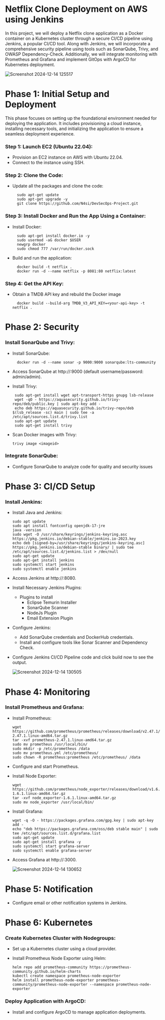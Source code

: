 # Netflix Clone Deployment on AWS using Jenkins

In this project, we will deploy a Netflix clone application as a Docker container on a Kubernetes cluster through a secure CI/CD pipeline using Jenkins, a popular CI/CD tool. Along with Jenkins, we will incorporate a comprehensive security pipeline using tools such as SonarQube, Trivy, and OWASP Dependency-Check. Additionally, we will integrate monitoring with Prometheus and Grafana and implement GitOps with ArgoCD for Kubernetes deployment.

![Screenshot 2024-12-14 125517](https://github.com/user-attachments/assets/285817c7-5b47-4337-947e-cd9e828bf3a6)

# Phase 1: Initial Setup and Deployment
This phase focuses on setting up the foundational environment needed for deploying the application. It includes provisioning a cloud instance, installing necessary tools, and initializing the application to ensure a seamless deployment experience.

### Step 1: Launch EC2 (Ubuntu 22.04):
  * Provision an EC2 instance on AWS with Ubuntu 22.04.
  * Connect to the instance using SSH.

### Step 2: Clone the Code:

  * Update all the packages and clone the code:

          sudo apt-get update
          sudo apt-get upgrade -y
          git clone https://github.com/N4si/DevSecOps-Project.git

### Step 3: Install Docker and Run the App Using a Container:

  * Install Docker:

          sudo apt-get install docker.io -y
          sudo usermod -aG docker $USER
          newgrp docker
          sudo chmod 777 /var/run/docker.sock

  * Build and run the application:

          docker build -t netflix .
          docker run -d --name netflix -p 8081:80 netflix:latest

### Step 4: Get the API Key:

  * Obtain a TMDB API key and rebuild the Docker image

          docker build --build-arg TMDB_V3_API_KEY=<your-api-key> -t netflix .

# Phase 2: Security

### Install SonarQube and Trivy:

  * Install SonarQube:

          docker run -d --name sonar -p 9000:9000 sonarqube:lts-community

  * Access SonarQube at http://<publicIP>:9000 (default username/password: admin/admin).

  *  Install Trivy:

          sudo apt-get install wget apt-transport-https gnupg lsb-release
          wget -qO - https://aquasecurity.github.io/trivy-repo/deb/public.key | sudo apt-key add -
          echo deb https://aquasecurity.github.io/trivy-repo/deb $(lsb_release -sc) main | sudo tee -a /etc/apt/sources.list.d/trivy.list
          sudo apt-get update
          sudo apt-get install trivy

  * Scan Docker images with Trivy:

        trivy image <imageid>

### Integrate SonarQube:
  * Configure SonarQube to analyze code for quality and security issues

# Phase 3: CI/CD Setup

### Install Jenkins:

  * Install Java and Jenkins:

        sudo apt update
        sudo apt install fontconfig openjdk-17-jre
        java -version
        sudo wget -O /usr/share/keyrings/jenkins-keyring.asc https://pkg.jenkins.io/debian-stable/jenkins.io-2023.key
        echo deb [signed-by=/usr/share/keyrings/jenkins-keyring.asc] https://pkg.jenkins.io/debian-stable binary/ | sudo tee /etc/apt/sources.list.d/jenkins.list > /dev/null
        sudo apt-get update
        sudo apt-get install jenkins
        sudo systemctl start jenkins
        sudo systemctl enable jenkins

  * Access Jenkins at http://<publicIP>:8080.

  * Install Necessary Jenkins Plugins:
    * Plugins to install
      * Eclipse Temurin Installer
      * SonarQube Scanner
      * NodeJs Plugin
      * Email Extension Plugin

  * Configure Jenkins:
    * Add SonarQube credentials and DockerHub credentials.
    * Install and configure tools like Sonar Scanner and Dependency Check.

  * Configure Jenkins CI/CD Pipeline code and click build now to see the output.

      ![Screenshot 2024-12-14 130505](https://github.com/user-attachments/assets/a24387a7-ab2f-4ca7-932b-85f81a95f1af)

# Phase 4: Monitoring

### Install Prometheus and Grafana:

  * Install Prometheus:

        wget https://github.com/prometheus/prometheus/releases/download/v2.47.1/prometheus-2.47.1.linux-amd64.tar.gz
        tar -xvf prometheus-2.47.1.linux-amd64.tar.gz
        sudo mv prometheus /usr/local/bin/
        sudo mkdir -p /etc/prometheus /data
        sudo mv prometheus.yml /etc/prometheus/
        sudo chown -R prometheus:prometheus /etc/prometheus/ /data

  * Configure and start Prometheus.
  * Install Node Exporter:

        wget https://github.com/prometheus/node_exporter/releases/download/v1.6.1/node_exporter-1.6.1.linux-amd64.tar.gz
        tar -xvf node_exporter-1.6.1.linux-amd64.tar.gz
        sudo mv node_exporter /usr/local/bin/

  * Install Grafana:

        wget -q -O - https://packages.grafana.com/gpg.key | sudo apt-key add -
        echo "deb https://packages.grafana.com/oss/deb stable main" | sudo tee /etc/apt/sources.list.d/grafana.list
        sudo apt-get update
        sudo apt-get install grafana -y
        sudo systemctl start grafana-server
        sudo systemctl enable grafana-server

  * Access Grafana at http://<server-ip>:3000.

      ![Screenshot 2024-12-14 130652](https://github.com/user-attachments/assets/c45fb1a5-a1f1-4747-9b38-bfe13c1f0f25)
    
# Phase 5: Notification

  * Configure email or other notification systems in Jenkins.
    
# Phase 6: Kubernetes

### Create Kubernetes Cluster with Nodegroups:

  * Set up a Kubernetes cluster using a cloud provider.
  * Install Prometheus Node Exporter using Helm:

        helm repo add prometheus-community https://prometheus-community.github.io/helm-charts
        kubectl create namespace prometheus-node-exporter
        helm install prometheus-node-exporter prometheus-community/prometheus-node-exporter --namespace prometheus-node-exporter

### Deploy Application with ArgoCD:
  
  * Install and configure ArgoCD to manage application deployments.









